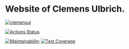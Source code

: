 # Website of Clemens Ulbrich.


[![clemensul ](https://circleci.com/gh/clemensul/clemensulbrich.svg?style=svg)](https://app.circleci.com/pipelines/github/clemensul)

[![Actions Status](https://github.com/clemensul/clemensulbrich/workflows/CodeQL/badge.svg)](https://github.com/clemensul/clemensulbrich/actions)

[![Maintainability](https://api.codeclimate.com/v1/badges/ef0a0ffffbf851c6c900/maintainability)](https://codeclimate.com/github/clemensul/clemensulbrich/maintainability)
[![Test Coverage](https://api.codeclimate.com/v1/badges/ef0a0ffffbf851c6c900/test_coverage)](https://codeclimate.com/github/clemensul/clemensulbrich/test_coverage)
